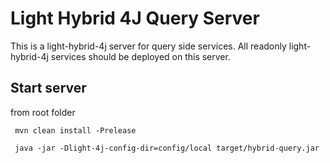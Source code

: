# Light Hybrid 4J Query Server

This is a light-hybrid-4j server for query side services. All readonly light-hybrid-4j
services should be deployed on this server.

## Start server

from root folder

```text
 mvn clean install -Prelease

 java -jar -Dlight-4j-config-dir=config/local target/hybrid-query.jar

```
